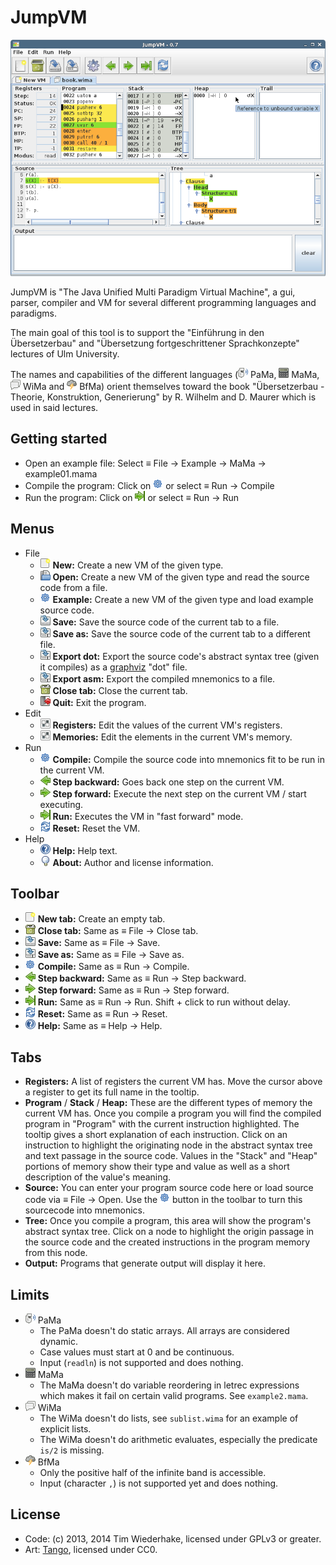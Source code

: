 JumpVM
======

![screenshot](doc/screenshot.png "screenshot")

JumpVM is "The Java Unified Multi Paradigm Virtual Machine", a gui, parser, compiler and VM for several different programming languages and paradigms.

The main goal of this tool is to support the "Einführung in den Übersetzerbau" and "Übersetzung fortgeschrittener Sprachkonzepte" lectures of Ulm University.

The names and capabilities of the different languages (![PaMa](res/icon16/preferences-desktop-multimedia.png "PaMa") PaMa, ![MaMa](res/icon16/accessories-calculator.png "MaMa") MaMa, ![WiMa](res/icon16/internet-group-chat.png "WiMa") WiMa and ![BfMa](res/icon16/weather-storm.png "BfMa") BfMa) orient themselves toward the book "Übersetzerbau - Theorie, Konstruktion, Generierung" by R. Wilhelm and D. Maurer which is used in said lectures.


Getting started
---------------

* Open an example file: Select ≡ File → Example → MaMa → example01.mama
* Compile the program: Click on ![Compile](res/icon16/applications-system.png "Compile") or select ≡ Run → Compile
* Run the program: Click on ![Run](res/icon16/go-last.png "Run") or select ≡ Run → Run


Menus
-----

* File
    * ![New](res/icon16/document-new.png "New") **New:** Create a new VM of the given type.
    * ![Open](res/icon16/document-open.png "Open") **Open:** Create a new VM of the given type and read the source code from a file.
    * ![Example](res/icon16/applications-system.png "Example") **Example:** Create a new VM of the given type and load example source code.
    * ![Save](res/icon16/document-save.png "Save") **Save:** Save the source code of the current tab to a file.
    * ![Save As](res/icon16/document-save-as.png "Save As") **Save as:** Save the source code of the current tab to a different file.
    * ![Export](res/icon16/document-save-as.png "Export") **Export dot:** Export the source code's abstract syntax tree (given it compiles) as a [graphviz](http://www.graphviz.org/) "dot" file.
    * ![Export](res/icon16/document-save-as.png "Export") **Export asm:** Export the compiled mnemonics to a file.
    * ![Close](res/icon16/user-trash-full.png "Close") **Close tab:** Close the current tab.
    * ![Quit](res/icon16/system-log-out.png "Quit") **Quit:** Exit the program.
* Edit
	* ![Registers](res/icon16/preferences-desktop.png "Registers") **Registers:** Edit the values of the current VM's registers.
	* ![Memories](res/icon16/preferences-desktop.png "Memories") **Memories:** Edit the elements in the current VM's memory.
* Run
    * ![Compile](res/icon16/applications-system.png "Compile") **Compile:** Compile the source code into mnemonics fit to be run in the current VM.
    * ![Go backward](res/icon16/go-previous.png "Go backward") **Step backward:** Goes back one step on the current VM.
    * ![Go forward](res/icon16/go-next.png "Go forward") **Step forward:** Execute the next step on the current VM / start executing.
    * ![Run](res/icon16/go-last.png "Run") **Run:** Executes the VM in "fast forward" mode.
    * ![Reset](res/icon16/view-refresh.png "Reset") **Reset:** Reset the VM.
* Help
    * ![Help](res/icon16/help-browser.png "Help") **Help:** Help text.
    * ![About](res/icon16/dialog-information.png "About") **About:** Author and license information.


Toolbar
-------

* ![New](res/icon16/document-new.png "New") **New tab:** Create an empty tab.
* ![Close](res/icon16/user-trash-full.png "Close") **Close tab:** Same as ≡ File → Close tab.
* ![Save](res/icon16/document-save.png "Save") **Save:** Same as ≡ File → Save.
* ![Save As](res/icon16/document-save-as.png "Save As") **Save as:** Same as ≡ File → Save as.
* ![Compile](res/icon16/applications-system.png "Compile") **Compile:** Same as ≡ Run → Compile.
* ![Go backward](res/icon16/go-previous.png "Go backward") **Step backward:** Same as ≡ Run → Step backward.
* ![Go forward](res/icon16/go-next.png "Go forward") **Step forward:** Same as ≡ Run → Step forward.
* ![Run](res/icon16/go-last.png "Run") **Run:** Same as ≡ Run → Run. Shift + click to run without delay.
* ![Reset](res/icon16/view-refresh.png "Reset") **Reset:** Same as ≡ Run → Reset.
* ![Help](res/icon16/help-browser.png "Help") **Help:** Same as ≡ Help → Help.


Tabs
----

* **Registers:** A list of registers the current VM has. Move the cursor above a register to get its full name in the tooltip.
* **Program** / **Stack** / **Heap:** These are the different types of memory the current VM has. Once you compile a program you will find the compiled program in "Program" with the current instruction highlighted. The tooltip gives a short explanation of each instruction. Click on an instruction to highlight the originating node in the abstract syntax tree and text passage in the source code. Values in the "Stack" and "Heap" portions of memory show their type and value as well as a short description of the value's meaning.
* **Source:** You can enter your program source code here or load source code via ≡ File → Open. Use the ![Compile](res/icon16/applications-system.png "Compile") button in the toolbar to turn this sourcecode into mnemonics. 
* **Tree:** Once you compile a program, this area will show the program's abstract syntax tree. Click on a node to highlight the origin passage in the source code and the created instructions in the program memory from this node. 
* **Output:** Programs that generate output will display it here. 


Limits
------

* ![PaMa](res/icon16/preferences-desktop-multimedia.png "PaMa") PaMa
	* The PaMa doesn't do static arrays. All arrays are considered dynamic.
	* Case values must start at 0 and be continuous.
	* Input (`readln`) is not supported and does nothing.
* ![MaMa](res/icon16/accessories-calculator.png "MaMa") MaMa
    * The MaMa doesn't do variable reordering in letrec expressions which makes it fail on certain valid programs. See `example2.mama`.
* ![WiMa](res/icon16/internet-group-chat.png "WiMa") WiMa
    * The WiMa doesn't do lists, see `sublist.wima` for an example of explicit lists.
    * The WiMa doesn't do arithmetic evaluates, especially the predicate `is/2` is missing.
* ![BfMa](res/icon16/weather-storm.png "BfMa") BfMa
    * Only the positive half of the infinite band is accessible.
    * Input (character `,`) is not supported yet and does nothing.


License
-------
* Code: (c) 2013, 2014 Tim Wiederhake, licensed under GPLv3 or greater.
* Art: [Tango](http://tango.freedesktop.org/), licensed under CC0.
